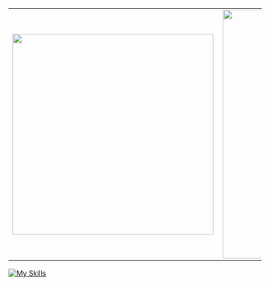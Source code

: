 
<center>
<table>
    <tr>
        <td><img width="400px" align="left" src="https://github-readme-stats.vercel.app/api/top-langs/?username=FelipeLoureiroQA&hide=html&layout=compact&theme=buefy" /></td>
        <td><img width="495px" align="left" src="https://github-readme-stats.vercel.app/api?username=FelipeLoureiroQA&theme=buefy"/></td>
    </tr>   
</table>
</center>  

[![My Skills](https://skillicons.dev/icons?i=go,python,aws,docker,git,linux,md,mysql,selenium,cypress)](https://skillicons.dev)
